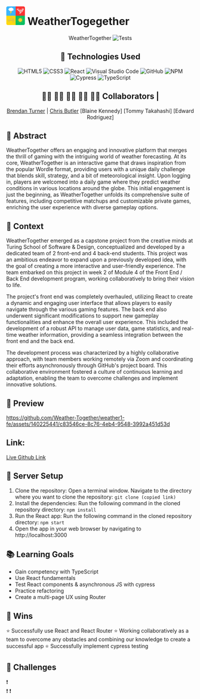 # <img src="src/Images/logo_480.png" alt="Screenshot" width="50">  WeatherTogegether   

<div align="center">

WeatherTogether
![Tests](https://badgen.net/badge/tests/passing/green?icon=github)

## 💾 Technologies Used
![HTML5](https://img.shields.io/badge/html5-%23E34F26.svg?style=for-the-badge&logo=html5&logoColor=white)
![CSS3](https://img.shields.io/badge/css3-%231572B6.svg?style=for-the-badge&logo=css3&logoColor=white)
![React](https://img.shields.io/badge/javascript-%23323330.svg?style=for-the-badge&logo=javascript&logoColor=%23F7DF1E)
![Visual Studio Code](https://img.shields.io/badge/Visual%20Studio%20Code-0078d7.svg?style=for-the-badge&logo=visual-studio-code&logoColor=white)
![GitHub](https://img.shields.io/badge/github-%23121011.svg?style=for-the-badge&logo=github&logoColor=white)
![NPM](https://img.shields.io/badge/NPM-%23CB3837.svg?style=for-the-badge&logo=npm&logoColor=white)
![Cypress](https://img.shields.io/badge/-cypress-%238D6748?style=for-the-badge&logo=cypress&logoColor=white)
![TypeScript](https://img.shields.io/badge/TypeScript-007ACC?style=for-the-badge&logo=typescript&logoColor=white)


## 👨‍💻 👨‍💻 👨‍💻 👨‍💻 👨‍💻  Collaborators  | 
[Brendan Turner](https://github.com/BrendanTurner1)   | 
[Chris Butler](https://github.com/butlertree)
[Blaine Kennedy]
[Tommy Takahashi]
[Edward Rodriguez]

</div>

## 💭 Abstract
WeatherTogether offers an engaging and innovative platform that merges the thrill of gaming with the intriguing world of weather forecasting. At its core, WeatherTogether is an interactive game that draws inspiration from the popular Wordle format, providing users with a unique daily challenge that blends skill, strategy, and a bit of meteorological insight. Upon logging in, players are welcomed into a daily game where they predict weather conditions in various locations around the globe. This initial engagement is just the beginning, as WeatherTogether unfolds its comprehensive suite of features, including competitive matchups and customizable private games, enriching the user experience with diverse gameplay options.

## 📝  Context
WeatherTogether emerged as a capstone project from the creative minds at Turing School of Software & Design, conceptualized and developed by a dedicated team of 2 front-end and 4 back-end students. This project was an ambitious endeavor to expand upon a previously developed idea, with the goal of creating a more interactive and user-friendly experience. The team embarked on this project in week 2 of Module 4 of the Front End / Back End development program, working collaboratively to bring their vision to life.

The project's front end was completely overhauled, utilizing React to create a dynamic and engaging user interface that allows players to easily navigate through the various gaming features. The back end also underwent significant modifications to support new gameplay functionalities and enhance the overall user experience. This included the development of a robust API to manage user data, game statistics, and real-time weather information, providing a seamless integration between the front end and the back end.

The development process was characterized by a highly collaborative approach, with team members working remotely via Zoom and coordinating their efforts asynchronously through GitHub's project board. This collaborative environment fostered a culture of continuous learning and adaptation, enabling the team to overcome challenges and implement innovative solutions.

## 🎥 Preview 


https://github.com/Weather-Together/weather1-fe/assets/140225441/c83546ce-8c76-4eb4-9548-3992a451d53d


## Link: 
[Live Github Link](https://weather-together.github.io/weather1-fe/)

## 🔌 Server Setup
1. Clone the repository: Open a terminal window. Navigate to the directory where you want to clone the repository: `git clone (copied link)`
2. Install the dependencies: Run the following command in the cloned repository directory: `npm install`
3. Run the React app: Run the following command in the cloned repository directory: `npm start`
4. Open the app in your web browser by navigating to http://localhost:3000

## 📚 Learning Goals
- Gain competency with TypeScript
- Use React fundamentals
- Test React components & asynchronous JS with cypress
- Practice refactoring
- Create a multi-page UX using Router

## 🥇 Wins
⭐ Successfully use React and React Router
⭐ Working collaboratively as a team to overcome any obstacles and combining our knowledge to create a successful app
⭐ Successfully implement cypress testing



## 🚧 Challenges
❗  
❗ 
❗ 
